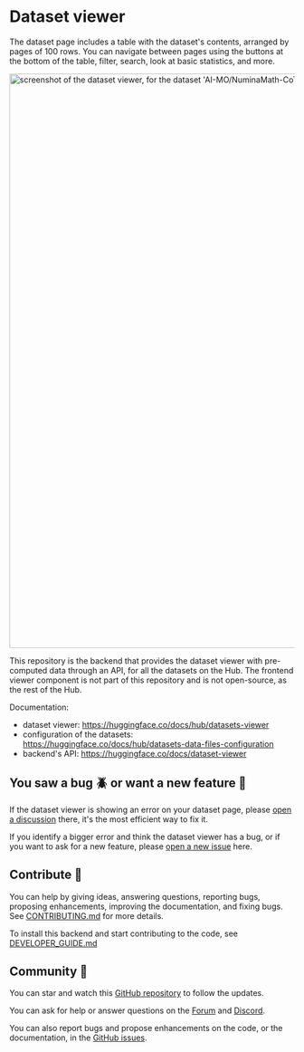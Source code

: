 # Dataset viewer

The dataset page includes a table with the dataset's contents, arranged by pages of 100 rows. You can navigate between pages using the buttons at the bottom of the table, filter, search, look at basic statistics, and more.

<img width="1015" alt="screenshot of the dataset viewer, for the dataset 'AI-MO/NuminaMath-CoT' hosted on Hugging Face" src="https://github.com/user-attachments/assets/f4299ba4-8582-4b64-b3f5-eb1feb7b9731">

This repository is the backend that provides the dataset viewer with pre-computed data through an API, for all the datasets on the Hub. The frontend viewer component is not part of this repository and is not open-source, as the rest of the Hub.

Documentation:
- dataset viewer: https://huggingface.co/docs/hub/datasets-viewer
- configuration of the datasets: https://huggingface.co/docs/hub/datasets-data-files-configuration
- backend's API: https://huggingface.co/docs/dataset-viewer

## You saw a bug 🪲 or want a new feature 🎁

If the dataset viewer is showing an error on your dataset page, please [open a discussion](https://huggingface.co/docs/hub/repositories-pull-requests-discussions) there, it's the most efficient way to fix it.

If you identify a bigger error and think the dataset viewer has a bug, or if you want to ask for a new feature, please [open a new issue](https://github.com/huggingface/dataset-viewer/issues/new) here.

## Contribute 🤝

You can help by giving ideas, answering questions, reporting bugs, proposing enhancements, improving the documentation, and fixing bugs. See [CONTRIBUTING.md](./CONTRIBUTING.md) for more details.

To install this backend and start contributing to the code, see [DEVELOPER_GUIDE.md](./DEVELOPER_GUIDE.md)

## Community 🤗

You can star and watch this [GitHub repository](https://github.com/huggingface/dataset-viewer) to follow the updates.

You can ask for help or answer questions on the [Forum](https://discuss.huggingface.co/c/datasets/10) and [Discord](https://discord.com/channels/879548962464493619/1019883044724822016).

You can also report bugs and propose enhancements on the code, or the documentation, in the [GitHub issues](https://github.com/huggingface/dataset-viewer/issues).
